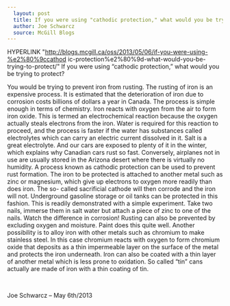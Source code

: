 ```yaml
---
  layout: post
  title: If you were using "cathodic protection," what would you be trying to protect?
  author: Joe Schwarcz
  source: McGill Blogs
---
```

  HYPERLINK
"http://blogs.mcgill.ca/oss/2013/05/06/if-you-were-using-%e2%80%9ccathod
ic-protection%e2%80%9d-what-would-you-be-trying-to-protect/"  If you
were using “cathodic protection,” what would you be trying to
protect? 

  You would be trying to prevent iron from rusting. The rusting of iron
is an expensive process. It is estimated that the deterioration of iron
due to corrosion costs billions of dollars a year in Canada. The process
is simple enough in terms of chemistry. Iron reacts with oxygen from the
air to form iron oxide. This is termed an electrochemical reaction
because the oxygen actually steals electrons from the iron. Water is
required for this reaction to proceed, and the process is faster if the
water has substances called electrolytes which can carry an electric
current dissolved in it. Salt is a great electrolyte. And our cars are
exposed to plenty of it in the winter, which explains why Canadian cars
rust so fast. Conversely, airplanes not in use are usually stored in the
Arizona desert where there is virtually no humidity. A process known as
cathodic protection can be used to prevent rust formation. The iron to
be protected is attached to another metal such as zinc or magnesium,
which give up electrons to oxygen more readily than does iron. The so-
called sacrificial cathode will then corrode and the iron will not.
Underground gasoline storage or oil tanks can be protected in this
fashion. This is readily demonstrated with a simple experiment. Take two
nails, immerse them in salt water but attach a piece of zinc to one of
the nails. Watch the difference in corrosion! Rusting can also be
prevented by excluding oxygen and moisture. Paint does this quite well.
Another possibility is to alloy iron with other metals such as chromium
to make stainless steel. In this case chromium reacts with oxygen to
form chromium oxide that deposits as a thin impermeable layer on the
surface of the metal and protects the iron underneath. Iron can also be
coated with a thin layer of another metal which is less prone to
oxidation. So called “tin” cans actually are made of iron with a
thin coating of tin.

 

Joe Schwarcz – May 6th/2013

